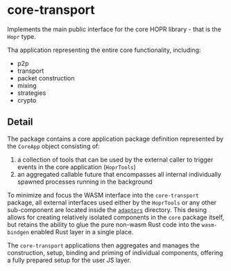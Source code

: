 # core-transport

Implements the main public interface for the core HOPR library - that is the `Hopr` type.

Tha application representing the entire core functionality, including:

- p2p
- transport
- packet construction
- mixing
- strategies
- crypto

## Detail

The package contains a core application package definition represented by the `CoreApp` object consisting of:

1. a collection of tools that can be used by the external caller to trigger events in the core application (`HoprTools`)
2. an aggregated callable future that encompasses all internal individually spawned processes running in the background

To minimize and focus the WASM interface into the `core-transport` package, all external interfaces used either by the `HoprTools`
or any other sub-component are located inside the [`adaptors`](./src/adaptors/) directory. This desing allows for creating
relatively isolated components in the `core` package itself, but retains the ability to glue the pure non-wasm Rust code
into the `wasm-bindgen` enabled Rust layer in a single place.

The `core-transport` applications then aggregates and manages the construction, setup, binding and priming of individual components,
offering a fully prepared setup for the user JS layer.
